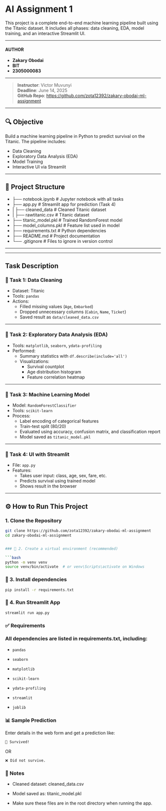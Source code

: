 # AI Assignment 1

This project is a complete end-to-end machine learning pipeline built using the Titanic dataset. It includes all phases: data cleaning, EDA, model training, and an interactive Streamlit UI.

---

#### AUTHOR

- **Zakary Obodai**
- **BIT**
- **2305000083**

---

> **Instructor**: Victor Muvunyi  
> **Deadline**: June 14, 2025  
> **GitHub Repo**: https://github.com/zota12392/zakary-obodai-ml-assignment

---

## 🔍 Objective

Build a machine learning pipeline in Python to predict survival on the Titanic. The pipeline includes:

- Data Cleaning
- Exploratory Data Analysis (EDA)
- Model Training
- Interactive UI via Streamlit

---

## 📁 Project Structure

- ├── notebook.ipynb # Jupyter notebook with all tasks
- ├── app.py # Streamlit app for prediction (Task 4)
- | ├── cleaned_data # Cleaned Titanic dataset
- | ├── rawtitanic.csv # Titanic dataset
- ├── titanic_model.pkl # Trained RandomForest model
- ├── model_columns.pkl # Feature list used in model
- ├── requirements.txt # Python dependencies
- ├── README.md # Project documentation
- └── .gitignore # Files to ignore in version control

---

---

## Task Description

### 🔹 Task 1: Data Cleaning

- Dataset: Titanic
- Tools: `pandas`
- Actions:
  - Filled missing values (`Age`, `Embarked`)
  - Dropped unnecessary columns (`Cabin`, `Name`, `Ticket`)
  - Saved result as `data/cleaned_data.csv`

---

### 🔹 Task 2: Exploratory Data Analysis (EDA)

- Tools: `matplotlib`, `seaborn`, `ydata-profiling`
- Performed:
  - Summary statistics with `df.describe(include='all')`
  - Visualizations:
    - Survival countplot
    - Age distribution histogram
    - Feature correlation heatmap

---

### 🔹 Task 3: Machine Learning Model

- Model: `RandomForestClassifier`
- Tools: `scikit-learn`
- Process:
  - Label encoding of categorical features
  - Train-test split (80/20)
  - Evaluated using accuracy, confusion matrix, and classification report
  - Model saved as `titanic_model.pkl`

---

### 🔹 Task 4: UI with Streamlit

- File: `app.py`
- Features:
  - Takes user input: class, age, sex, fare, etc.
  - Predicts survival using trained model
  - Shows result in the browser

---

## ⚙️ How to Run This Project

### 1. Clone the Repository

````bash
git clone https://github.com/zota12392/zakary-obodai-ml-assignment
cd zakary-obodai-ml-assignment


### 🔹 2. Create a virtual environment (recommended)

```bash
python -m venv venv
source venv/bin/activate  # or venv\Scripts\activate on Windows
````

### 🔹 3. Install dependencies

```bash
pip install -r requirements.txt
```

### 🔹 4. Run Streamlit App

```bash
streamlit run app.py
```

### ✅ Requirements

### All dependencies are listed in requirements.txt, including:

- `pandas`

- `seaborn`

- `matplotlib`

- `scikit-learn`

- `ydata-profiling`

- `streamlit`

- `joblib`

### 📊 Sample Prediction

Enter details in the web form and get a prediction like:

```bash
🎉 Survived!
```

OR

```bash
❌ Did not survive.
```

### 📌 Notes

- Cleaned dataset: cleaned_data.csv

- Model saved as: titanic_model.pkl

- Make sure these files are in the root directory when running the app.
